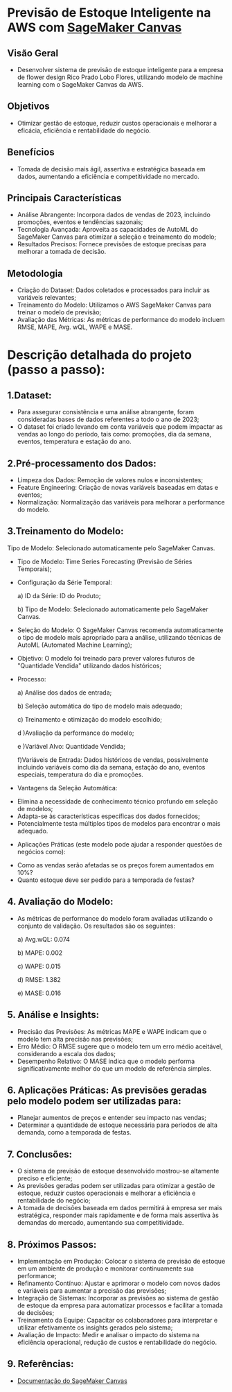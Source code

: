# Previsão de Estoque Inteligente na AWS com [SageMaker Canvas](https://aws.amazon.com/sagemaker/canvas/)

## Visão Geral

- Desenvolver sistema de previsão de estoque inteligente para a empresa de flower design Rico Prado Lobo Flores, utilizando modelo de machine learning com o SageMaker Canvas da AWS.
  
## Objetivos 

- Otimizar gestão de estoque, reduzir custos operacionais e melhorar a eficácia, eficiência e rentabilidade do negócio.

## Benefícios

- Tomada de decisão mais ágil, assertiva e estratégica baseada em dados, aumentando a eficiência e competitividade no mercado.
  
## Principais Características

- Análise Abrangente: Incorpora dados de vendas de 2023, incluindo promoções, eventos e tendências sazonais;
- Tecnologia Avançada: Aproveita as capacidades de AutoML do SageMaker Canvas para otimizar a seleção e treinamento do modelo;
- Resultados Precisos: Fornece previsões de estoque precisas para melhorar a tomada de decisão.

## Metodologia

- Criação do Dataset: Dados coletados e processados para incluir as variáveis relevantes;
- Treinamento do Modelo: Utilizamos o AWS SageMaker Canvas para treinar o modelo de previsão;
- Avaliação das Métricas: As métricas de performance do modelo incluem RMSE, MAPE, Avg. wQL, WAPE e MASE.

# Descrição detalhada do projeto (passo a passo):

## 1.Dataset:

- Para assegurar consistência e uma análise abrangente, foram consideradas bases de dados referentes a todo o ano de 2023;
- O dataset foi criado levando em conta variáveis que podem impactar as vendas ao longo do período, tais como: promoções, dia da semana, eventos, temperatura e estação do ano.

## 2.Pré-processamento dos Dados:

- Limpeza dos Dados: Remoção de valores nulos e inconsistentes;
- Feature Engineering: Criação de novas variáveis baseadas em datas e eventos;
- Normalização: Normalização das variáveis para melhorar a performance do modelo.

## 3.Treinamento do Modelo:

Tipo de Modelo: Selecionado automaticamente pelo SageMaker Canvas.
- Tipo de Modelo: Time Series Forecasting (Previsão de Séries Temporais);
- Configuração da Série Temporal:

   a) ID da Série: ID do Produto;

   b) Tipo de Modelo: Selecionado automaticamente pelo SageMaker Canvas.

- Seleção do Modelo: O SageMaker Canvas recomenda automaticamente o tipo de modelo mais apropriado para a análise, utilizando técnicas de AutoML (Automated Machine Learning);
- Objetivo: O modelo foi treinado para prever valores futuros de "Quantidade Vendida" utilizando dados históricos;
- Processo:
  
   a) Análise dos dados de entrada;

   b) Seleção automática do tipo de modelo mais adequado;

   c) Treinamento e otimização do modelo escolhido;

   d )Avaliação da performance do modelo;

   e )Variável Alvo: Quantidade Vendida;

   f)Variáveis de Entrada: Dados históricos de vendas, possivelmente incluindo variáveis como dia da semana, estação do ano, eventos especiais, temperatura do dia e promoções.


* Vantagens da Seleção Automática:

- Elimina a necessidade de conhecimento técnico profundo em seleção de modelos;
- Adapta-se às características específicas dos dados fornecidos;
- Potencialmente testa múltiplos tipos de modelos para encontrar o mais adequado.

* Aplicações Práticas (este modelo pode ajudar a responder questões de negócios como):

- Como as vendas serão afetadas se os preços forem aumentados em 10%?
- Quanto estoque deve ser pedido para a temporada de festas?


## 4. Avaliação do Modelo:
   
- As métricas de performance do modelo foram avaliadas utilizando o conjunto de validação. Os resultados são os seguintes:
  
   a) Avg.wQL: 0.074

   b) MAPE: 0.002
   
   c) WAPE: 0.015

   d) RMSE: 1.382
   
   e) MASE: 0.016

## 5. Análise e Insights:

- Precisão das Previsões: As métricas MAPE e WAPE indicam que o modelo tem alta precisão nas previsões;
- Erro Médio: O RMSE sugere que o modelo tem um erro médio aceitável, considerando a escala dos dados;
- Desempenho Relativo: O MASE indica que o modelo performa significativamente melhor do que um modelo de referência simples.

## 6. Aplicações Práticas: As previsões geradas pelo modelo podem ser utilizadas para:

- Planejar aumentos de preços e entender seu impacto nas vendas;
- Determinar a quantidade de estoque necessária para períodos de alta demanda, como a temporada de festas.

## 7. Conclusões:

- O sistema de previsão de estoque desenvolvido mostrou-se altamente preciso e eficiente;
-  As previsões geradas podem ser utilizadas para otimizar a gestão de estoque, reduzir custos operacionais e melhorar a eficiência e rentabilidade do negócio;
-  A tomada de decisões baseada em dados permitirá à empresa ser mais estratégica, responder mais rapidamente e de forma mais assertiva às demandas do mercado, aumentando sua competitividade.

## 8. Próximos Passos:

- Implementação em Produção: Colocar o sistema de previsão de estoque em um ambiente de produção e monitorar continuamente sua performance;
- Refinamento Contínuo: Ajustar e aprimorar o modelo com novos dados e variáveis para aumentar a precisão das previsões;
- Integração de Sistemas: Incorporar as previsões ao sistema de gestão de estoque da empresa para automatizar processos e facilitar a tomada de decisões;
- Treinamento da Equipe: Capacitar os colaboradores para interpretar e utilizar efetivamente os insights gerados pelo sistema;
- Avaliação de Impacto: Medir e analisar o impacto do sistema na eficiência operacional, redução de custos e rentabilidade do negócio.

## 9. Referências:

-  [Documentação do SageMaker Canvas](https://aws.amazon.com/pt/sagemaker/canvas/)


  
